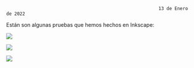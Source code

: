                                                              13 de Enero de 2022


Están son algunas pruebas que hemos hechos en Inkscape:

![](https://github.com/Tabrih/3D/blob/main/Im%C3%A1genes/Inkscape%20Leo%201.png)

![](https://github.com/Tabrih/3D/blob/main/Im%C3%A1genes/Inkscape%20Leo%202.png)

![](https://github.com/Tabrih/3D/blob/main/Im%C3%A1genes/Captura%20de%20pantalla%20de%202022-01-13%2013-36-34.png)
